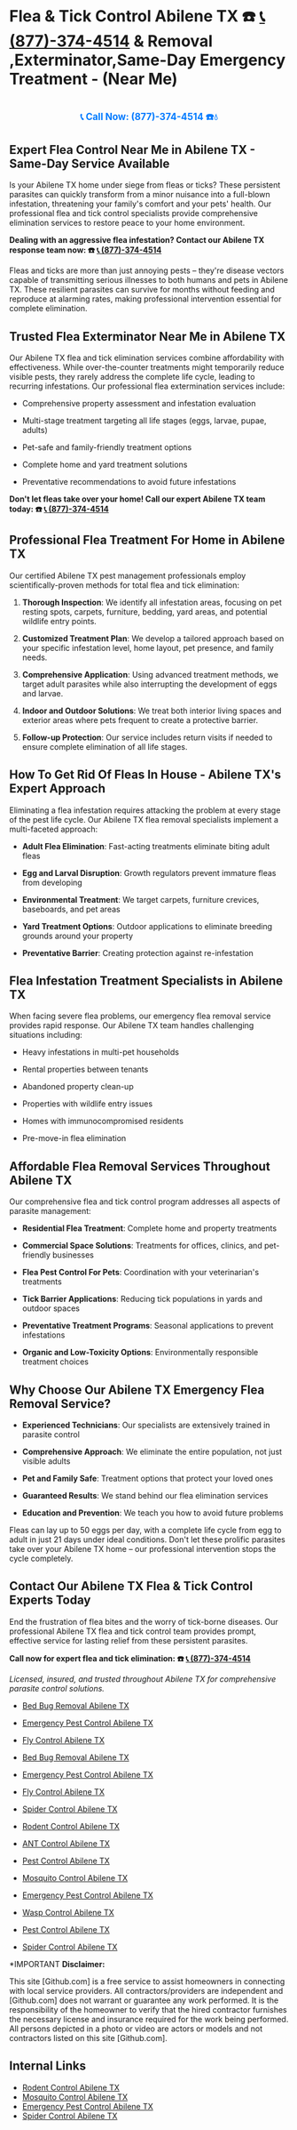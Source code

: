 # Flea & Tick Control Abilene TX ☎️ [📞 (877)-374-4514](https://pest-control-4514.netlify.app) & Removal ,Exterminator,Same-Day Emergency Treatment - (Near Me) 
# 

<p align="center" style="font-size: 1.2em; font-weight: bold; margin: 20px 0;">
  <a href="https://pest-control-4514.netlify.app" target="_blank" style="color: #007BFF; text-decoration: none;">📞 Call Now: (877)-374-4514 ☎️💧</a>
</p>

## Expert Flea Control Near Me in Abilene TX - Same-Day Service Available

Is your Abilene TX home under siege from fleas or ticks? These persistent parasites can quickly transform from a minor nuisance into a full-blown infestation, threatening your family's comfort and your pets' health. Our professional flea and tick control specialists provide comprehensive elimination services to restore peace to your home environment.

**Dealing with an aggressive flea infestation? Contact our Abilene TX response team now: ☎️ [📞 (877)-374-4514](https://pest-control-4514.netlify.app)**

Fleas and ticks are more than just annoying pests – they're disease vectors capable of transmitting serious illnesses to both humans and pets in Abilene TX. These resilient parasites can survive for months without feeding and reproduce at alarming rates, making professional intervention essential for complete elimination.

## Trusted Flea Exterminator Near Me in Abilene TX

Our Abilene TX flea and tick elimination services combine affordability with effectiveness. While over-the-counter treatments might temporarily reduce visible pests, they rarely address the complete life cycle, leading to recurring infestations. Our professional flea extermination services include:

- Comprehensive property assessment and infestation evaluation  

- Multi-stage treatment targeting all life stages (eggs, larvae, pupae, adults)  

- Pet-safe and family-friendly treatment options  

- Complete home and yard treatment solutions  

- Preventative recommendations to avoid future infestations  

**Don't let fleas take over your home! Call our expert Abilene TX team today: ☎️ [📞 (877)-374-4514](https://pest-control-4514.netlify.app)**

## Professional Flea Treatment For Home in Abilene TX

Our certified Abilene TX pest management professionals employ scientifically-proven methods for total flea and tick elimination:

1. **Thorough Inspection**: We identify all infestation areas, focusing on pet resting spots, carpets, furniture, bedding, yard areas, and potential wildlife entry points.  

2. **Customized Treatment Plan**: We develop a tailored approach based on your specific infestation level, home layout, pet presence, and family needs.  

3. **Comprehensive Application**: Using advanced treatment methods, we target adult parasites while also interrupting the development of eggs and larvae.  

4. **Indoor and Outdoor Solutions**: We treat both interior living spaces and exterior areas where pets frequent to create a protective barrier.  

5. **Follow-up Protection**: Our service includes return visits if needed to ensure complete elimination of all life stages.  

## How To Get Rid Of Fleas In House - Abilene TX's Expert Approach

Eliminating a flea infestation requires attacking the problem at every stage of the pest life cycle. Our Abilene TX flea removal specialists implement a multi-faceted approach:

- **Adult Flea Elimination**: Fast-acting treatments eliminate biting adult fleas  

- **Egg and Larval Disruption**: Growth regulators prevent immature fleas from developing  

- **Environmental Treatment**: We target carpets, furniture crevices, baseboards, and pet areas  

- **Yard Treatment Options**: Outdoor applications to eliminate breeding grounds around your property  

- **Preventative Barrier**: Creating protection against re-infestation  

## Flea Infestation Treatment Specialists in Abilene TX

When facing severe flea problems, our emergency flea removal service provides rapid response. Our Abilene TX team handles challenging situations including:

- Heavy infestations in multi-pet households  

- Rental properties between tenants  

- Abandoned property clean-up  

- Properties with wildlife entry issues  

- Homes with immunocompromised residents  

- Pre-move-in flea elimination  

## Affordable Flea Removal Services Throughout Abilene TX

Our comprehensive flea and tick control program addresses all aspects of parasite management:

- **Residential Flea Treatment**: Complete home and property treatments  

- **Commercial Space Solutions**: Treatments for offices, clinics, and pet-friendly businesses  

- **Flea Pest Control For Pets**: Coordination with your veterinarian's treatments  

- **Tick Barrier Applications**: Reducing tick populations in yards and outdoor spaces  

- **Preventative Treatment Programs**: Seasonal applications to prevent infestations  

- **Organic and Low-Toxicity Options**: Environmentally responsible treatment choices  

## Why Choose Our Abilene TX Emergency Flea Removal Service?

- **Experienced Technicians**: Our specialists are extensively trained in parasite control  

- **Comprehensive Approach**: We eliminate the entire population, not just visible adults  

- **Pet and Family Safe**: Treatment options that protect your loved ones  

- **Guaranteed Results**: We stand behind our flea elimination services  

- **Education and Prevention**: We teach you how to avoid future problems  

Fleas can lay up to 50 eggs per day, with a complete life cycle from egg to adult in just 21 days under ideal conditions. Don't let these prolific parasites take over your Abilene TX home – our professional intervention stops the cycle completely.

## Contact Our Abilene TX Flea & Tick Control Experts Today

End the frustration of flea bites and the worry of tick-borne diseases. Our professional Abilene TX flea and tick control team provides prompt, effective service for lasting relief from these persistent parasites.

**Call now for expert flea and tick elimination: ☎️ [📞 (877)-374-4514](https://pest-control-4514.netlify.app)**

*Licensed, insured, and trusted throughout Abilene TX for comprehensive parasite control solutions.*


- [Bed Bug Removal Abilene TX](https://github.com/allyoucaneatsushiin/plumbing-texas/blob/main/Bed-Bug-Removal-Abilene-TX-877-374-4514-Exterminator-Same-Day-Emergency-Treatment-Near-Me.md)
- [Emergency Pest Control Abilene TX](https://github.com/allyoucaneatsushiin/plumbing-texas/blob/main/Emergency-Pest-Control-Abilene-TX-877-374-4514-24-7-Fast-Response-Near-Me.md)
- [Fly Control Abilene TX](https://github.com/allyoucaneatsushiin/plumbing-texas/blob/main/Fly-Control-Abilene-TX-877-374-4514-Prevention-Same-Day-Emergency-Treatment-Near-Me.md)


- [Bed Bug Removal Abilene TX](https://github.com/allyoucaneatsushiin/plumbing-texas/blob/main/Bed-Bug-Removal-Abilene-TX-877-374-4514-Exterminator-Same-Day-Emergency-Treatment-Near-Me.md)
- [Emergency Pest Control Abilene TX](https://github.com/allyoucaneatsushiin/plumbing-texas/blob/main/Emergency-Pest-Control-Abilene-TX-877-374-4514-24-7-Fast-Response-Near-Me.md)
- [Fly Control Abilene TX](https://github.com/allyoucaneatsushiin/plumbing-texas/blob/main/Fly-Control-Abilene-TX-877-374-4514-Prevention-Same-Day-Emergency-Treatment-Near-Me.md)


- [Spider Control Abilene TX](https://github.com/allyoucaneatsushiin/plumbing-texas/blob/main/Spider-Control-Abilene-TX-877-374-4514-Removal-Exterminator-Same-Day-Emergency-Treatment-Near-Me.md)
- [Rodent Control Abilene TX](https://github.com/allyoucaneatsushiin/plumbing-texas/blob/main/Rodent-Control-Abilene-TX-877-374-4514-Rat-Removal-Exterminator-Same-Day-Emergency-Treatment-Near-Me.md)
- [ANT Control Abilene TX](https://github.com/allyoucaneatsushiin/plumbing-texas/blob/main/ANT-Control-Abilene-TX-877-374-4514-Prevention-Extermination-Same-Day-Emergency-Treatment-Near-Me.md)


- [Pest Control Abilene TX](https://github.com/allyoucaneatsushiin/plumbing-texas/blob/main/Pest-Control-Abilene-TX-877-374-4514-Exterminator-Same-Day-Emergency-Treatment-Near-Me.md)
- [Mosquito Control Abilene TX](https://github.com/allyoucaneatsushiin/plumbing-texas/blob/main/Mosquito-Control-Abilene-TX-877-374-4514-Exterminator-Same-Day-Emergency-Treatment-Near-Me.md)
- [Emergency Pest Control Abilene TX](https://github.com/allyoucaneatsushiin/plumbing-texas/blob/main/Emergency-Pest-Control-Abilene-TX-877-374-4514-24-7-Fast-Response-Near-Me.md)


- [Wasp Control Abilene TX](https://github.com/allyoucaneatsushiin/plumbing-texas/blob/main/Wasp-Control-Abilene-TX-877-374-4514-Removal-Exterminator-Same-Day-Emergency-Treatment-Near-Me.md)
- [Pest Control Abilene TX](https://github.com/allyoucaneatsushiin/plumbing-texas/blob/main/Pest-Control-Abilene-TX-877-374-4514-Exterminator-Same-Day-Emergency-Treatment-Near-Me.md)
- [Spider Control Abilene TX](https://github.com/allyoucaneatsushiin/plumbing-texas/blob/main/Spider-Control-Abilene-TX-877-374-4514-Removal-Exterminator-Same-Day-Emergency-Treatment-Near-Me.md)


*IMPORTANT **Disclaimer:**  

This site [Github.com] is a free service to assist homeowners in connecting with local service providers. All contractors/providers are independent and [Github.com] does not warrant or guarantee any work performed. It is the responsibility of the homeowner to verify that the hired contractor furnishes the necessary license and insurance required for the work being performed. All persons depicted in a photo or video are actors or models and not contractors listed on this site [Github.com].


## Internal Links
- [Rodent Control Abilene TX](https://github.com/allyoucaneatsushiin/plumbing-texas/blob/main/Rodent-Control-Abilene-TX-877-374-4514-Rat-Removal-Exterminator-Same-Day-Emergency-Treatment-Near-Me.md)
- [Mosquito Control Abilene TX](https://github.com/allyoucaneatsushiin/plumbing-texas/blob/main/Mosquito-Control-Abilene-TX-877-374-4514-Exterminator-Same-Day-Emergency-Treatment-Near-Me.md)
- [Emergency Pest Control Abilene TX](https://github.com/allyoucaneatsushiin/plumbing-texas/blob/main/Emergency-Pest-Control-Abilene-TX-877-374-4514-24-7-Fast-Response-Near-Me.md)
- [Spider Control Abilene TX](https://github.com/allyoucaneatsushiin/plumbing-texas/blob/main/Spider-Control-Abilene-TX-877-374-4514-Removal-Exterminator-Same-Day-Emergency-Treatment-Near-Me.md)

